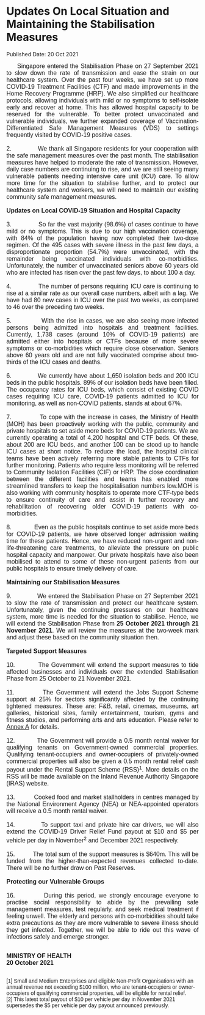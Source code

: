 <html>
    <meta http-equiv="Content-Type" content="text/html; charset=utf-8"/>
    <meta charset="utf-8"/>
    <title>Updates On Local Situation and Maintaining the Stabilisation Measures</title>
    <body><h1>Updates On Local Situation and Maintaining the Stabilisation Measures</h1>
    <p>Published Date: 20 Oct 2021</p> <p style="margin: 0cm; font-size: 11pt; font-family: Calibri, sans-serif; text-align: justify;"><span style="font-family: Arial; font-size: 16px;">&nbsp; &nbsp; &nbsp;Singapore entered the Stabilisation Phase on 27 September 2021 to slow down the rate of transmission and ease the strain on our healthcare system. Over the past four weeks, we have set up more COVID-19 Treatment Facilities (CTF) and made improvements in the Home Recovery Programme (HRP). We also simplified our healthcare protocols, allowing individuals with mild or no symptoms to self-isolate early and recover at home. This has allowed hospital capacity to be reserved for the vulnerable. To better protect unvaccinated and vulnerable individuals, we further expanded coverage of Vaccination-Differentiated Safe Management Measures (VDS) to settings frequently visited by COVID-19 positive cases.</span></p><p style="margin: 0cm; font-size: 11pt; font-family: Calibri, sans-serif; text-align: justify;"><span style="font-size: 16px;"><span style="font-family: Arial;">&nbsp;</span></span></p><p style="margin: 0cm; font-size: 11pt; font-family: Calibri, sans-serif; text-align: justify;"><span style="font-size: 16px;"><span style="font-family: Arial;">2.<span style="font-stretch: normal;">&nbsp;&nbsp;&nbsp;&nbsp;&nbsp;&nbsp;&nbsp;&nbsp;&nbsp;&nbsp;&nbsp;&nbsp; </span>We thank all Singapore residents for your cooperation with the safe management measures over the past month. The stabilisation measures have helped to moderate the rate of transmission. However, daily case numbers are continuing to rise, and we are still seeing many vulnerable patients needing intensive care unit (ICU) care. To allow more time for the situation to stabilise further, and to protect our healthcare system and workers, we will need to maintain our existing community safe management measures. <strong>&nbsp;</strong></span></span></p><p style="margin: 0cm; font-size: 11pt; font-family: Calibri, sans-serif; text-align: justify;"><span style="font-size: 16px;"><span style="font-family: Arial;">&nbsp;</span></span></p><p style="margin: 0cm; font-size: 11pt; font-family: Calibri, sans-serif; text-align: justify;"><span style="font-size: 16px;"><span style="font-family: Arial;"><strong>Updates on Local COVID-19 Situation and Hospital Capacity</strong></span></span></p><p style="margin: 0cm; font-size: 11pt; font-family: Calibri, sans-serif; text-align: justify;"><span style="font-size: 16px;"><span style="font-family: Arial;"><strong>&nbsp;</strong></span></span></p><p style="margin: 0cm; font-size: 11pt; font-family: Calibri, sans-serif; text-align: justify;"><span style="font-size: 16px;"><span style="font-family: Arial;">3.<span style="font-stretch: normal;">&nbsp;&nbsp;&nbsp;&nbsp;&nbsp;&nbsp;&nbsp;&nbsp;&nbsp;&nbsp;&nbsp;&nbsp; </span>So far the vast majority (98.6%) of cases continue to have mild or no symptoms. This is due to our high vaccination coverage, with 84% of the population having now completed their two-dose regimen. Of the 495 cases with severe illness in the past few days, a disproportionate proportion (54.7%) were unvaccinated, with the remainder being vaccinated individuals with co-morbidities. Unfortunately, the number of unvaccinated seniors above 60 years old who are infected has risen over the past few days, to about 100 a day.</span></span></p><p style="margin: 0cm; font-size: 11pt; font-family: Calibri, sans-serif; text-align: justify;"><span style="font-size: 16px;"><span style="font-family: Arial;">&nbsp;</span></span></p><p style="margin: 0cm; font-size: 11pt; font-family: Calibri, sans-serif; text-align: justify;"><span style="font-size: 16px;"><span style="font-family: Arial;">4.<span style="font-stretch: normal;">&nbsp;&nbsp;&nbsp;&nbsp;&nbsp;&nbsp;&nbsp;&nbsp;&nbsp;&nbsp;&nbsp;&nbsp; </span>The number of persons requiring ICU care is continuing to rise at a similar rate as our overall case numbers, albeit with a lag. We have had 80 new cases in ICU over the past two weeks, as compared to 46 over the preceding two weeks.</span></span></p><p style="margin: 0cm; font-size: 11pt; font-family: Calibri, sans-serif; text-align: justify;"><span style="font-size: 16px;"><span style="font-family: Arial;">&nbsp;</span></span></p><p style="margin: 0cm; font-size: 11pt; font-family: Calibri, sans-serif; text-align: justify;"><span style="font-size: 16px;"><span style="font-family: Arial;">5.<span style="font-stretch: normal;">&nbsp;&nbsp;&nbsp;&nbsp;&nbsp;&nbsp;&nbsp;&nbsp;&nbsp;&nbsp;&nbsp;&nbsp; </span>With the rise in cases, we are also seeing more infected persons being admitted into hospitals and treatment facilities. Currently, 1,738 cases (around 10% of COVID-19 patients) are admitted either into hospitals or CTFs because of more severe symptoms or co-morbidities which require close observation. Seniors above 60 years old and are not fully vaccinated comprise about two-thirds of the ICU cases and deaths. &nbsp;&nbsp;</span></span></p><p style="margin: 0cm 0cm 0cm 36pt; font-size: 11pt; font-family: Calibri, sans-serif;"><span style="font-size: 16px;"><span style="font-family: Arial;">&nbsp;</span></span></p><p style="margin: 0cm; font-size: 11pt; font-family: Calibri, sans-serif; text-align: justify;"><span style="font-size: 16px;"><span style="font-family: Arial;">6.<span style="font-stretch: normal;">&nbsp;&nbsp;&nbsp;&nbsp;&nbsp;&nbsp;&nbsp;&nbsp;&nbsp;&nbsp;&nbsp;&nbsp; </span>We currently have about 1,650 isolation beds and 200 ICU beds in the public hospitals. 89% of our isolation beds have been filled. The occupancy rates for ICU beds, which consist of existing COVID cases requiring ICU care, COVID-19 patients admitted to ICU for monitoring, as well as non-COVID patients, stands at about 67%.</span></span></p><p style="margin: 0cm; font-size: 11pt; font-family: Calibri, sans-serif; text-align: justify;"><span style="font-size: 16px;"><span style="font-family: Arial;">&nbsp;</span></span></p><p style="margin: 0cm; font-size: 11pt; font-family: Calibri, sans-serif; text-align: justify;"><span style="font-size: 16px;"><span style="font-family: Arial;">7.<span style="font-stretch: normal;">&nbsp;&nbsp;&nbsp;&nbsp;&nbsp;&nbsp;&nbsp;&nbsp;&nbsp;&nbsp;&nbsp;&nbsp; </span>To cope with the increase in cases, the Ministry of Health (MOH) has been proactively working with the public, community and private hospitals to set aside more beds for COVID-19 patients. We are currently operating a total of 4,200 hospital and CTF beds. Of these, about 200 are ICU beds, and another 100 can be stood up to handle ICU cases at short notice. To reduce the load, the hospital clinical teams have been actively referring more stable patients to CTFs for further monitoring. Patients who require less monitoring will be referred to Community Isolation Facilities (CIF) or HRP. The close coordination between the different facilities and teams has enabled more streamlined transfers to keep the hospitalisation numbers low.MOH is also working with community hospitals to operate more CTF-type beds to ensure continuity of care and assist in further recovery and rehabilitation of recovering older COVID-19 patients with co-morbidities. &nbsp;&nbsp;</span></span></p><p style="margin: 0cm; font-size: 11pt; font-family: Calibri, sans-serif;"><span style="font-size: 16px;"><span style="font-family: Arial;">&nbsp;</span></span></p><p style="margin: 0cm; font-size: 11pt; font-family: Calibri, sans-serif; text-align: justify;"><span style="font-size: 16px;"><span style="font-family: Arial;">8.<span style="font-stretch: normal;">&nbsp;&nbsp;&nbsp;&nbsp;&nbsp;&nbsp;&nbsp;&nbsp;&nbsp;&nbsp;&nbsp;&nbsp; </span>Even as the public hospitals continue to set aside more beds for COVID-19 patients, we have observed longer admission waiting time for these patients. Hence, we have reduced non-urgent and non-life-threatening care treatments, to alleviate the pressure on public hospital capacity and manpower. Our private hospitals have also been mobilised to attend to some of these non-urgent patients from our public hospitals to ensure timely delivery of care.</span></span></p><p style="margin: 0cm 0cm 0cm 36pt; font-size: 11pt; font-family: Calibri, sans-serif;"><span style="font-size: 16px;"><span style="font-family: Arial;">&nbsp;</span></span></p><p style="margin: 0cm; font-size: 11pt; font-family: Calibri, sans-serif; text-align: justify;"><span style="font-size: 16px;"><span style="font-family: Arial;"><strong>Maintaining our Stabilisation Measures</strong></span></span></p><p style="margin: 0cm; font-size: 11pt; font-family: Calibri, sans-serif; text-align: justify;"><span style="font-size: 16px;"><span style="font-family: Arial;"><strong>&nbsp;</strong></span></span></p><p style="margin: 0cm; font-size: 11pt; font-family: Calibri, sans-serif; text-align: justify;"><span style="font-size: 16px;"><span style="font-family: Arial;">9.<span style="font-stretch: normal;">&nbsp;&nbsp;&nbsp;&nbsp;&nbsp;&nbsp;&nbsp;&nbsp;&nbsp;&nbsp;&nbsp;&nbsp; </span>We entered the Stabilisation Phase on 27 September 2021<span> </span>to slow the rate of transmission and protect our healthcare system. Unfortunately, given the continuing pressures on our healthcare system, more time is needed for the situation to stabilise. Hence, we will extend the Stabilisation Phase from <strong>25 October 2021 through 21 November 2021</strong>. We will review the measures at the two-week mark and adjust these based on the community situation then.</span></span></p><p style="margin: 0cm; font-size: 11pt; font-family: Calibri, sans-serif; text-align: justify;"><span style="font-size: 16px;"><span style="font-family: Arial;"><strong>&nbsp;</strong></span></span></p><p style="margin: 0cm; font-size: 11pt; font-family: Calibri, sans-serif; text-align: justify;"><span style="font-size: 16px;"><span style="font-family: Arial;"><strong>Targeted Support Measures</strong></span></span></p><p style="margin: 0cm; font-size: 11pt; font-family: Calibri, sans-serif; text-align: justify;"><span style="font-size: 16px;"><span style="font-family: Arial;"><em>&nbsp;</em></span></span></p><p style="margin: 0cm; font-size: 11pt; font-family: Calibri, sans-serif; text-align: justify;"><span style="font-size: 16px;"><span style="font-family: Arial;">10.<span style="font-stretch: normal;">&nbsp;&nbsp;&nbsp;&nbsp;&nbsp;&nbsp;&nbsp;&nbsp;&nbsp; </span>The Government will extend the support measures to tide affected businesses and individuals over the extended Stabilisation Phase from 25 October to 21 November 2021.</span></span></p><p style="margin: 0cm; font-size: 11pt; font-family: Calibri, sans-serif; text-align: justify;"><span style="font-size: 16px;"><span style="font-family: Arial;">&nbsp;</span></span></p><p style="margin: 0cm; font-size: 11pt; font-family: Calibri, sans-serif; text-align: justify;"><span style="font-size: 16px;"><span style="font-family: Arial;">11.<span style="font-stretch: normal;">&nbsp;&nbsp;&nbsp;&nbsp;&nbsp;&nbsp;&nbsp;&nbsp;&nbsp; </span>The Government will extend the Jobs Support Scheme support at 25% for sectors significantly affected by the continuing tightened measures. These are: F&amp;B, retail, cinemas, museums, art galleries, historical sites, family entertainment, tourism, gyms and fitness studios, and performing arts and arts education. Please refer to <u><a href="/docs/librariesprovider5/default-document-library/enhancements-to-jobs-support-scheme-(jss)-for-affected-sectors.pdf?sfvrsn=c25947c4_0" title="Enhancements to Jobs Support Scheme (JSS) for affected sectors">Annex A</a></u>&nbsp;for details.</span></span></p><p style="margin: 0cm; font-size: 11pt; font-family: Calibri, sans-serif; text-align: justify;"><span style="font-size: 16px;"><span style="font-family: Arial;">&nbsp;</span></span></p><p style="margin: 0cm; font-size: 11pt; font-family: Calibri, sans-serif; text-align: justify;"><span style="font-size: 16px;"><span style="font-family: Arial;">12.<span style="font-stretch: normal;">&nbsp;&nbsp;&nbsp;&nbsp;&nbsp;&nbsp;&nbsp;&nbsp;&nbsp; </span>The Government will provide a 0.5 month rental waiver for qualifying tenants on Government-owned commercial properties. Qualifying tenant-occupiers and owner-occupiers of privately-owned commercial properties will also be given a 0.5 month rental relief cash payout under the Rental Support Scheme (RSS)<sup>1</sup>. More details on the RSS will be made available on the Inland Revenue Authority Singapore (IRAS) website.</span></span></p><p style="margin: 0cm; font-size: 11pt; font-family: Calibri, sans-serif; text-align: justify;"><span style="font-size: 16px;"><span style="font-family: Arial;">&nbsp;</span></span></p><p style="margin: 0cm; font-size: 11pt; font-family: Calibri, sans-serif; text-align: justify;"><span style="font-size: 16px;"><span style="font-family: Arial;">13.<span style="font-stretch: normal;">&nbsp;&nbsp;&nbsp;&nbsp;&nbsp;&nbsp;&nbsp;&nbsp;&nbsp; </span>Cooked food and market stallholders in centres managed by the National Environment Agency (NEA) or NEA-appointed operators will receive a 0.5 month rental waiver.</span></span></p><p style="margin: 0cm; font-size: 11pt; font-family: Calibri, sans-serif; text-align: justify;"><span style="font-size: 16px;"><span style="font-family: Arial;">&nbsp;</span></span></p><p style="margin: 0cm; font-size: 11pt; font-family: Calibri, sans-serif; text-align: justify;"><span style="font-size: 16px;"><span style="font-family: Arial;">14.<span style="font-stretch: normal;">&nbsp;&nbsp;&nbsp;&nbsp;&nbsp;&nbsp;&nbsp;&nbsp;&nbsp; </span>To support taxi and private hire car drivers, we will also extend the COVID-19 Driver Relief Fund payout at $10 and $5 per vehicle per day in November<sup>2</sup>&nbsp;and December 2021 respectively.</span></span></p><p style="margin: 0cm; font-size: 11pt; font-family: Calibri, sans-serif; text-align: justify;"><span style="font-size: 16px;"><span style="font-family: Arial;">&nbsp;</span></span></p><p style="margin: 0cm; font-size: 11pt; font-family: Calibri, sans-serif; text-align: justify;"><span style="font-size: 16px;"><span style="font-family: Arial;">15.<span style="font-stretch: normal; font-style: normal;">&nbsp;&nbsp;&nbsp;&nbsp;&nbsp;&nbsp;&nbsp;&nbsp;&nbsp; </span>The total sum of the support measures is $640m. This will be funded from the higher-than-expected revenues collected to-date. There will be no further draw on Past Reserves.</span></span></p><p style="margin: 0cm 0cm 0cm 36pt; font-size: 11pt; font-family: Calibri, sans-serif;"><span style="font-size: 16px;"><span style="font-family: Arial;">&nbsp;</span></span></p><p style="margin: 0cm; font-size: 11pt; font-family: Calibri, sans-serif; text-align: justify;"><span style="font-size: 16px;"><span style="font-family: Arial;"><strong>Protecting our Vulnerable Groups</strong></span></span></p><p style="margin: 0cm; font-size: 11pt; font-family: Calibri, sans-serif; text-align: justify;"><span style="font-size: 16px;"><span style="font-family: Arial;">&nbsp;</span></span></p><p style="margin: 0cm; font-size: 11pt; font-family: Calibri, sans-serif; text-align: justify;"><span style="font-size: 16px;"><span style="font-family: Arial;">16.<span style="font-stretch: normal;">&nbsp;&nbsp;&nbsp;&nbsp;&nbsp;&nbsp;&nbsp;&nbsp;&nbsp; </span>During this period, we strongly encourage everyone to practise social responsibility to abide by the prevailing safe management measures, test regularly, and seek medical treatment if feeling unwell. The elderly and persons with co-morbidities should take extra precautions as they are more vulnerable to severe illness should they get infected. Together, we will be able to ride out this wave of infections safely and emerge stronger.</span></span></p><p style="margin: 0cm; font-size: 11pt; font-family: Calibri, sans-serif; text-align: justify;"><span style="font-size: 16px;"><span style="font-family: Arial;"><br></span></span></p><div></div><p><span style="font-family: Arial; font-size: 16px;"><strong>MINISTRY OF HEALTH<br></strong><strong>20 October 2021</strong></span></p><div><span style="font-family: Arial; font-size: 14px;"><br>[1] Small and Medium Enterprises and eligible Non-Profit Organisations with an annual revenue not exceeding $100 million, who are tenant-occupiers or owner-occupiers of qualifying commercial properties, will be eligible for rental relief.<br>[2] This latest total payout of $10 per vehicle per day in November 2021 supersedes the $5 per vehicle per day payout announced previously.</span></div></body>
</html>